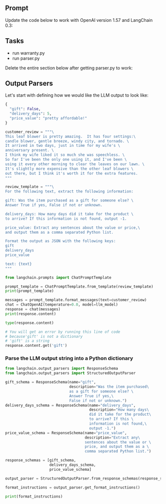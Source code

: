 ## Prompt

Update the code below to work with OpenAI version 1.57 and LangChain 0.3:

## Tasks

- run warranty.py
- run parser.py


Delete the entire section below after getting parser.py to work:

## Output Parsers

Let's start with defining how we would like the LLM output to look like:


```python
{
  "gift": False,
  "delivery_days": 5,
  "price_value": "pretty affordable!"
}
```


```python
customer_review = """\
This leaf blower is pretty amazing.  It has four settings:\
candle blower, gentle breeze, windy city, and tornado. \
It arrived in two days, just in time for my wife's \
anniversary present. \
I think my wife liked it so much she was speechless. \
So far I've been the only one using it, and I've been \
using it every other morning to clear the leaves on our lawn. \
It's slightly more expensive than the other leaf blowers \
out there, but I think it's worth it for the extra features.
"""

review_template = """\
For the following text, extract the following information:

gift: Was the item purchased as a gift for someone else? \
Answer True if yes, False if not or unknown.

delivery_days: How many days did it take for the product \
to arrive? If this information is not found, output -1.

price_value: Extract any sentences about the value or price,\
and output them as a comma separated Python list.

Format the output as JSON with the following keys:
gift
delivery_days
price_value

text: {text}
"""
```


```python
from langchain.prompts import ChatPromptTemplate

prompt_template = ChatPromptTemplate.from_template(review_template)
print(prompt_template)
```


```python
messages = prompt_template.format_messages(text=customer_review)
chat = ChatOpenAI(temperature=0.0, model=llm_model)
response = chat(messages)
print(response.content)
```


```python
type(response.content)
```


```python
# You will get an error by running this line of code 
# because'gift' is not a dictionary
# 'gift' is a string
response.content.get('gift')
```

### Parse the LLM output string into a Python dictionary


```python
from langchain.output_parsers import ResponseSchema
from langchain.output_parsers import StructuredOutputParser
```


```python
gift_schema = ResponseSchema(name="gift",
                             description="Was the item purchased\
                             as a gift for someone else? \
                             Answer True if yes,\
                             False if not or unknown.")
delivery_days_schema = ResponseSchema(name="delivery_days",
                                      description="How many days\
                                      did it take for the product\
                                      to arrive? If this \
                                      information is not found,\
                                      output -1.")
price_value_schema = ResponseSchema(name="price_value",
                                    description="Extract any\
                                    sentences about the value or \
                                    price, and output them as a \
                                    comma separated Python list.")

response_schemas = [gift_schema, 
                    delivery_days_schema,
                    price_value_schema]
```


```python
output_parser = StructuredOutputParser.from_response_schemas(response_schemas)
```


```python
format_instructions = output_parser.get_format_instructions()
```


```python
print(format_instructions)
```



